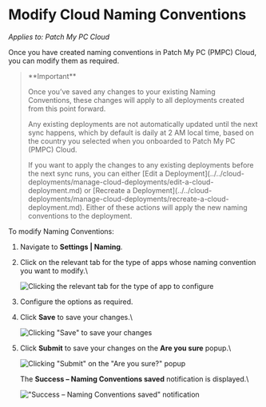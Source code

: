# Modify Cloud Naming Conventions

_Applies to: Patch My PC Cloud_

Once you have created naming conventions in Patch My PC (PMPC) Cloud, you can modify them as required.

> \*\*Important\*\*
>
> Once you’ve saved any changes to your existing Naming Conventions, these changes will apply to all deployments created from this point forward.
>
> Any existing deployments are not automatically updated until the next sync happens, which by default is daily at 2 AM local time, based on the country you selected when you onboarded to Patch My PC (PMPC) Cloud.
>
> If you want to apply the changes to any existing deployments before the next sync runs, you can either \[Edit a Deployment]\(../../cloud-deployments/manage-cloud-deployments/edit-a-cloud-deployment.md) or \[Recreate a Deployment]\(../../cloud-deployments/manage-cloud-deployments/recreate-a-cloud-deployment.md). Either of these actions will apply the new naming conventions to the deployment.

To modify Naming Conventions:

1. Navigate to **Settings | Naming**.
2.  Click on the relevant tab for the type of apps whose naming convention you want to modify.\\

    ![Clicking the relevant tab for the type of app to configure](../../../_images/image-\(662\).png)
3. Configure the options as required.
4.  Click **Save** to save your changes.\\

    ![Clicking "Save" to save your changes](../../../_images/image-\(663\).png)
5.  Click **Submit** to save your changes on the **Are you sure** popup.\\

    ![Clicking "Submit" on the "Are you sure?" popup](../../../_images/image-\(664\).png)

    The **Success – Naming Conventions saved** notification is displayed.\\

    !["Success – Naming Conventions saved" notification](../../../_images/image-\(1777\).png)
